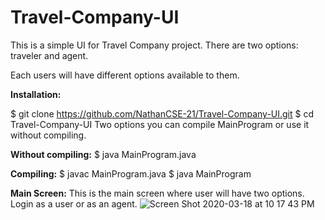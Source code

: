 # Travel-Company-UI
This is a simple UI for Travel Company project. There are two options: traveler and agent.

Each users will have different options available to them. 

**Installation:**

$ git clone https://github.com/NathanCSE-21/Travel-Company-UI.git
$ cd Travel-Company-UI
Two options you can compile MainProgram or use it without compiling.

**Without compiling:**
$ java MainProgram.java

**Compiling:**
$ javac MainProgram.java
$ java MainProgram




**Main Screen:**
This is the main screen where user will have two options. Login as a user or as an agent.
![Screen Shot 2020-03-18 at 10 17 43 PM](https://github.uconn.edu/storage/user/3220/files/9ecc6f00-6966-11ea-9a15-4a0a8d258b8c)
